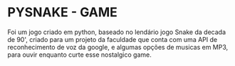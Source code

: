 # PYSNAKE - GAME

Foi um jogo criado em python, baseado no lendário jogo Snake da decada de 90', criado para um projeto da faculdade que conta com uma API de reconhecimento de voz da google, e algumas opções de musicas em MP3, para ouvir enquanto curte esse nostalgico game.
